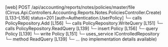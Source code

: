 [web] POST /api/accounting/reports/notes/policies/master/file  (Cirrus.Api.Controllers.Accounting.Reports.Notes.PoliciesController.Create)  [L133–L158] status=201 [auth=Authentication.UserPolicy]
  └─ calls PolicyRepository.Add [L156]
  └─ calls PolicyRepository.WriteQuery [L151]
  └─ calls PolicyRepository.ReadQuery [L139]
  └─ insert Policy [L156]
  └─ query Policy [L139]
  └─ write Policy [L151]
  └─ uses_service IControlledRepository<Policy>
    └─ method ReadQuery [L139]
      └─ ... (no implementation details available)

